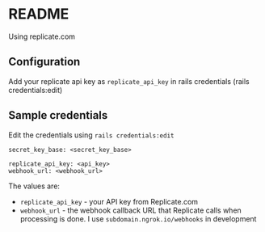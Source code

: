 # README

Using replicate.com

## Configuration

Add your replicate api key as `replicate_api_key` in rails credentials (rails credentials:edit)

## Sample credentials

Edit the credentials using `rails credentials:edit`

```
secret_key_base: <secret_key_base>

replicate_api_key: <api_key>
webhook_url: <webhook_url>
```

The values are:

- `replicate_api_key` - your API key from Replicate.com
- `webhook_url` - the webhook callback URL that Replicate calls when processing is done. I use `subdomain.ngrok.io/webhooks` in development
